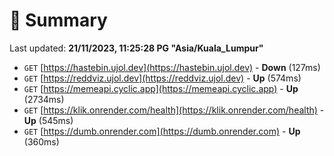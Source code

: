 # 📖 Summary
Last updated: **21/11/2023, 11:25:28 PG "Asia/Kuala_Lumpur"**

- `GET` [https://hastebin.ujol.dev](https://hastebin.ujol.dev) - **Down** (127ms)
- `GET` [https://reddviz.ujol.dev](https://reddviz.ujol.dev) - **Up** (574ms)
- `GET` [https://memeapi.cyclic.app](https://memeapi.cyclic.app) - **Up** (2734ms)
- `GET` [https://klik.onrender.com/health](https://klik.onrender.com/health) - **Up** (545ms)
- `GET` [https://dumb.onrender.com](https://dumb.onrender.com) - **Up** (360ms)
